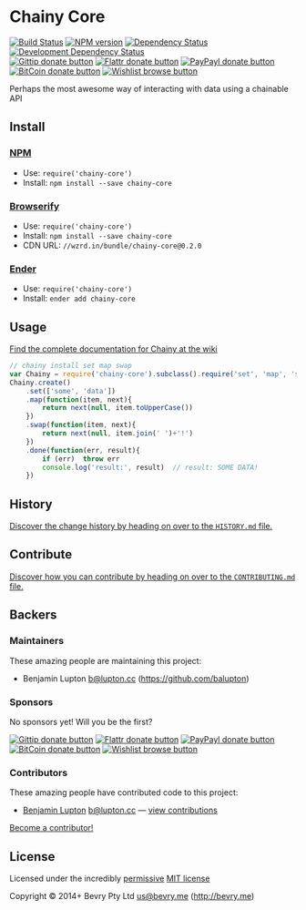 
<!-- TITLE/ -->

# Chainy Core

<!-- /TITLE -->


<!-- BADGES/ -->

[![Build Status](http://img.shields.io/travis-ci/chainyjs/chainy-core.png?branch=master)](http://travis-ci.org/chainyjs/chainy-core "Check this project's build status on TravisCI")
[![NPM version](http://badge.fury.io/js/chainy-core.png)](https://npmjs.org/package/chainy-core "View this project on NPM")
[![Dependency Status](https://david-dm.org/chainyjs/chainy-core.png?theme=shields.io)](https://david-dm.org/chainyjs/chainy-core)
[![Development Dependency Status](https://david-dm.org/chainyjs/chainy-core/dev-status.png?theme=shields.io)](https://david-dm.org/chainyjs/chainy-core#info=devDependencies)<br/>
[![Gittip donate button](http://img.shields.io/gittip/bevry.png)](https://www.gittip.com/bevry/ "Donate weekly to this project using Gittip")
[![Flattr donate button](http://img.shields.io/flattr/donate.png?color=yellow)](http://flattr.com/thing/344188/balupton-on-Flattr "Donate monthly to this project using Flattr")
[![PayPayl donate button](http://img.shields.io/paypal/donate.png?color=yellow)](https://www.paypal.com/cgi-bin/webscr?cmd=_s-xclick&hosted_button_id=QB8GQPZAH84N6 "Donate once-off to this project using Paypal")
[![BitCoin donate button](http://img.shields.io/bitcoin/donate.png?color=yellow)](https://coinbase.com/checkouts/9ef59f5479eec1d97d63382c9ebcb93a "Donate once-off to this project using BitCoin")
[![Wishlist browse button](http://img.shields.io/wishlist/browse.png?color=yellow)](http://amzn.com/w/2F8TXKSNAFG4V "Buy an item on our wishlist for us")

<!-- /BADGES -->


<!-- DESCRIPTION/ -->

Perhaps the most awesome way of interacting with data using a chainable API

<!-- /DESCRIPTION -->


<!-- INSTALL/ -->

## Install

### [NPM](http://npmjs.org/)
- Use: `require('chainy-core')`
- Install: `npm install --save chainy-core`

### [Browserify](http://browserify.org/)
- Use: `require('chainy-core')`
- Install: `npm install --save chainy-core`
- CDN URL: `//wzrd.in/bundle/chainy-core@0.2.0`

### [Ender](http://ender.jit.su/)
- Use: `require('chainy-core')`
- Install: `ender add chainy-core`

<!-- /INSTALL -->


## Usage

[Find the complete documentation for Chainy at the wiki](https://github.com/chainyjs/chainy/wiki)

``` javascript
// chainy install set map swap
var Chainy = require('chainy-core').subclass().require('set', 'map', 'swap')
Chainy.create()
	.set(['some', 'data'])
	.map(function(item, next){
		return next(null, item.toUpperCase())
	})
	.swap(function(item, next){
		return next(null, item.join(' ')+'!')
	})
	.done(function(err, result){
		if (err)  throw err
		console.log('result:', result)  // result: SOME DATA!
	})
```


<!-- HISTORY/ -->

## History
[Discover the change history by heading on over to the `HISTORY.md` file.](https://github.com/chainyjs/chainy-core/blob/master/HISTORY.md#files)

<!-- /HISTORY -->


<!-- CONTRIBUTE/ -->

## Contribute

[Discover how you can contribute by heading on over to the `CONTRIBUTING.md` file.](https://github.com/chainyjs/chainy-core/blob/master/CONTRIBUTING.md#files)

<!-- /CONTRIBUTE -->


<!-- BACKERS/ -->

## Backers

### Maintainers

These amazing people are maintaining this project:

- Benjamin Lupton <b@lupton.cc> (https://github.com/balupton)

### Sponsors

No sponsors yet! Will you be the first?

[![Gittip donate button](http://img.shields.io/gittip/bevry.png)](https://www.gittip.com/bevry/ "Donate weekly to this project using Gittip")
[![Flattr donate button](http://img.shields.io/flattr/donate.png?color=yellow)](http://flattr.com/thing/344188/balupton-on-Flattr "Donate monthly to this project using Flattr")
[![PayPayl donate button](http://img.shields.io/paypal/donate.png?color=yellow)](https://www.paypal.com/cgi-bin/webscr?cmd=_s-xclick&hosted_button_id=QB8GQPZAH84N6 "Donate once-off to this project using Paypal")
[![BitCoin donate button](http://img.shields.io/bitcoin/donate.png?color=yellow)](https://coinbase.com/checkouts/9ef59f5479eec1d97d63382c9ebcb93a "Donate once-off to this project using BitCoin")
[![Wishlist browse button](http://img.shields.io/wishlist/browse.png?color=yellow)](http://amzn.com/w/2F8TXKSNAFG4V "Buy an item on our wishlist for us")

### Contributors

These amazing people have contributed code to this project:

- [Benjamin Lupton](https://github.com/balupton) <b@lupton.cc> — [view contributions](https://github.com/chainyjs/chainy-core/commits?author=balupton)

[Become a contributor!](https://github.com/chainyjs/chainy-core/blob/master/CONTRIBUTING.md#files)

<!-- /BACKERS -->


<!-- LICENSE/ -->

## License

Licensed under the incredibly [permissive](http://en.wikipedia.org/wiki/Permissive_free_software_licence) [MIT license](http://creativecommons.org/licenses/MIT/)

Copyright &copy; 2014+ Bevry Pty Ltd <us@bevry.me> (http://bevry.me)

<!-- /LICENSE -->


